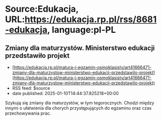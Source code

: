 # Source:Edukacja, URL:https://edukacja.rp.pl/rss/8681-edukacja, language:pl-PL

## Zmiany dla maturzystów. Ministerstwo edukacji przedstawiło projekt
 - [https://edukacja.rp.pl/matura-i-egzamin-osmoklasisty/art41666471-zmiany-dla-maturzystow-ministerstwo-edukacji-przedstawilo-projekt](https://edukacja.rp.pl/matura-i-egzamin-osmoklasisty/art41666471-zmiany-dla-maturzystow-ministerstwo-edukacji-przedstawilo-projekt)
 - RSS feed: $source
 - date published: 2025-01-10T14:44:37.825218+00:00

Szykują się zmiany dla maturzystów, w tym tegorocznych. Chodzi między innymi o ułatwienia dla chorych przystępujących do egzaminu oraz czas przechowywania prac.

